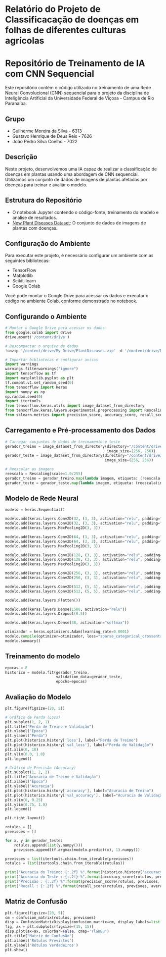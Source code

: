 # Relatório do Projeto de Classificacação de doenças em folhas de diferentes culturas agrícolas

# Repositório de Treinamento de IA com CNN Sequencial

Este repositório contém o código utilizado no treinamento de uma Rede Neural Convolucional (CNN) sequencial para o projeto da disciplina de Inteligência Artificial da Universidade Federal de Viçosa - Campus de Rio Paranaíba.

## Grupo
- Guilherme Moreira da Silva - 6313
- Gustavo Henrique de Deus Reis - 7626
- João Pedro Silva Coelho - 7022

## Descrição

Neste projeto, desenvolvemos uma IA capaz de realizar a classificação de doenças em plantas usando uma abordagem de CNN sequencial. Utilizamos um conjunto de dados de imagens de plantas afetadas por doenças para treinar e avaliar o modelo.

## Estrutura do Repositório

- O notebook Jupyter contendo o código-fonte, treinamento do modelo e análise de resultados.
- [New Plant Diseases Dataset](https://www.kaggle.com/datasets/vipoooool/new-plant-diseases-dataset): O conjunto de dados de imagens de plantas com doenças.

## Configuração do Ambiente

Para executar este projeto, é necessário configurar um ambiente com as seguintes bibliotecas:

- TensorFlow
- Matplotlib
- Scikit-learn
- Google Colab

Você pode montar o Google Drive para acessar os dados e executar o código no ambiente Colab, conforme demonstrado no notebook.

## Configurando o Ambiente

```python
# Montar o Google Drive para acessar os dados
from google.colab import drive
drive.mount('/content/drive')

# Descompactar o arquivo de dados
!unzip '/content/drive/My Drive/PlantDiseases.zip' -d '/content/drive/My Drive/'

# Importar bibliotecas e configurar avisos
import warnings
warnings.filterwarnings("ignore")
import tensorflow as tf
import matplotlib.pyplot as plt
tf.compat.v1.set_random_seed(0)
from tensorflow import keras
import numpy as np
np.random.seed(0)
import itertools
from tensorflow.keras.utils import image_dataset_from_directory
from tensorflow.keras.layers.experimental.preprocessing import Rescaling
from sklearn.metrics import precision_score, accuracy_score, recall_score, confusion_matrix, ConfusionMatrixDisplay
````

## Carregamento e Pré-processamento dos Dados
```python
# Carregar conjuntos de dados de treinamento e teste
gerador_treino = image_dataset_from_directory(directory="/content/drive/My Drive/New Plant Diseases Dataset(Augmented)/train",
                                              image_size=(256, 256))
gerador_teste = image_dataset_from_directory(directory="/content/drive/My Drive/New Plant Diseases Dataset(Augmented)/valid",
                                             image_size=(256, 256))

# Reescalar as imagens
reescala = Rescaling(scale=1.0/255)
gerador_treino = gerador_treino.map(lambda imagem, etiqueta: (reescala(imagem), etiqueta))
gerador_teste = gerador_teste.map(lambda imagem, etiqueta: (reescala(imagem), etiqueta))
```

## Modelo de Rede Neural
```python
modelo = keras.Sequential()

modelo.add(keras.layers.Conv2D(32, (3, 3), activation="relu", padding="same", input_shape=(256, 256, 3)))
modelo.add(keras.layers.Conv2D(32, (3, 3), activation="relu", padding="same"))
modelo.add(keras.layers.MaxPooling2D(3, 3))

modelo.add(keras.layers.Conv2D(64, (3, 3), activation="relu", padding="same"))
modelo.add(keras.layers.Conv2D(64, (3, 3), activation="relu", padding="same"))
modelo.add(keras.layers.MaxPooling2D(3, 3))

modelo.add(keras.layers.Conv2D(128, (3, 3), activation="relu", padding="same"))
modelo.add(keras.layers.Conv2D(128, (3, 3), activation="relu", padding="same"))
modelo.add(keras.layers.MaxPooling2D(3, 3))

modelo.add(keras.layers.Conv2D(256, (3, 3), activation="relu", padding="same"))
modelo.add(keras.layers.Conv2D(256, (3, 3), activation="relu", padding="same"))

modelo.add(keras.layers.Conv2D(512, (5, 5), activation="relu", padding="same"))
modelo.add(keras.layers.Conv2D(512, (5, 5), activation="relu", padding="same"))

modelo.add(keras.layers.Flatten())

modelo.add(keras.layers.Dense(1500, activation="relu"))
modelo.add(keras.layers.Dropout(0.5))

modelo.add(keras.layers.Dense(38, activation="softmax"))

otimizador = keras.optimizers.Adam(learning_rate=0.0001)
modelo.compile(optimizer=otimizador, loss="sparse_categorical_crossentropy", metrics=['accuracy'])
modelo.summary()
```
## Treinamento do modelo
```python
epocas = 8
historico = modelo.fit(gerador_treino,
                       validation_data=gerador_teste,
                       epochs=epocas)
```

## Avaliação do Modelo
```python
plt.figure(figsize=(20, 5))

# Gráfico de Perda (Loss)
plt.subplot(1, 2, 1)
plt.title("Perda de Treino e Validação")
plt.xlabel("Época")
plt.ylabel("Perda")
plt.plot(historico.history['loss'], label="Perda de Treino")
plt.plot(historico.history['val_loss'], label="Perda de Validação")
plt.xlim(0, 10)
plt.ylim(0.0, 1.0)
plt.legend()

# Gráfico de Precisão (Accuracy)
plt.subplot(1, 2, 2)
plt.title("Acuracia de Treino e Validação")
plt.xlabel("Época")
plt.ylabel("Acuracia")
plt.plot(historico.history['accuracy'], label="Acuracia de Treino")
plt.plot(historico.history['val_accuracy'], label="Acuracia de Validação")
plt.xlim(0, 9.25)
plt.ylim(0.75, 1.0)
plt.legend()

plt.tight_layout()

rotulos = []
previsoes = []

for x, y in gerador_teste:
    rotulos.append(list(y.numpy()))
    previsoes.append(tf.argmax(modelo.predict(x), 1).numpy())

previsoes = list(itertools.chain.from_iterable(previsoes))
rotulos = list(itertools.chain.from_iterable(rotulos))

print("Acuracia do Treino: {:.2f} %".format(historico.history['accuracy'][-1] * 100))
print("Acuracia do Teste : {:.2f} %".format(accuracy_score(rotulos, previsoes) * 100))
print("Precisão : {:.2f} %".format(precision_score(rotulos, previsoes, average='micro') * 100))
print("Recall : {:.2f} %".format(recall_score(rotulos, previsoes, average='micro') * 100))
```
## Matriz de Confusão
```python
plt.figure(figsize=(20, 5))
cm = confusion_matrix(rotulos, previsoes)
disp = ConfusionMatrixDisplay(confusion_matrix=cm, display_labels=list(range(1, 39)))
fig, ax = plt.subplots(figsize=(15, 15))
disp.plot(ax=ax, colorbar=False, cmap='YlGnBu')
plt.title("Matriz de Confusão")
plt.xlabel('Rótulos Previstos')
plt.ylabel('Rótulos Verdadeiros')
plt.show()
```
